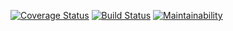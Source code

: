 [![Coverage Status](https://coveralls.io/repos/github/jmajurel/cod19DiseaseSituation/badge.svg?branch=develop)](https://coveralls.io/github/jmajurel/cod19DiseaseSituation?branch=develop)
[![Build Status](https://travis-ci.org/jmajurel/cod19DiseaseSituation.svg?branch=develop)](https://travis-ci.org/jmajurel/cod19DiseaseSituation)
[![Maintainability](https://api.codeclimate.com/v1/badges/c6f9eff3edfa8cf08124/maintainability)](https://codeclimate.com/github/jmajurel/cod19DiseaseSituation/maintainability)
